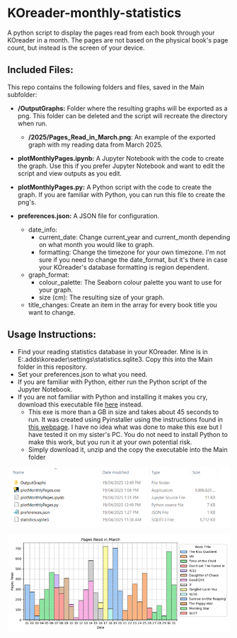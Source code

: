# KOreader-monthly-statistics
A python script to display the pages read from each book through your KOreader in a month. The pages are not based on the physical book's page count, but instead is the screen of your device.


## Included Files:
This repo contains the following folders and files, saved in the Main subfolder:
* **/OutputGraphs:** Folder where the resulting graphs will be exported as a png. This folder can be deleted and the script will recreate the directory when run.
    * **/2025/Pages_Read_in_March.png**: An example of the exported graph with my reading data from March 2025.

* **plotMonthlyPages.ipynb:** A Jupyter Notebook with the code to create the graph. Use this if you prefer Jupyter Notebook and want to edit the script and view outputs as you edit.

* **plotMonthlyPages.py:** A Python script with the code to create the graph. If you are familiar with Python, you can run this file to create the png's.

* **preferences.json:** A JSON file for configuration. 
    * date_info: 
        * current_date: Change current_year and current_month depending on what month you would like to graph.
        * formatting: Change the timezone for your own timezone. I'm not sure if you need to change the date_format, but it's there in case your KOreader's database formatting is region dependent.
    * graph_format:
        * colour_palette: The Seaborn colour palette you want to use for your graph.
        * size (cm): The resulting size of your graph.
    * title_changes: Create an item in the array for every book title you want to change.
 

## Usage Instructions:
* Find your reading statistics database in your KOreader. Mine is in E:\.adds\koreader\settings\statistics.sqlite3. Copy this into the Main folder in this repository.
* Set your preferences.json to what you need.
* If you are familiar with Python, either run the Python script of the Jupyter Notebook.
* If you are not familiar with Python and installing it makes you cry, download this executable file [here](https://drive.google.com/file/d/1GHxMljtDQgpnmt_rMp_Q108tIVRTtmkI/view?usp=sharing) instead. 
    * This exe is more than a GB in size and takes about 45 seconds to run. It was created using Pyinstaller using the instructions found in [this webpage](https://www.datacamp.com/tutorial/two-simple-methods-to-convert-a-python-file-to-an-exe-file). I have no idea what was done to make this exe but I have tested it on my sister's PC. You do not need to install Python to make this work, but you run it at your own potential risk.
    * Simply download it, unzip and the copy the executable into the Main folder

![File Structure](FileStructure.png)

![Example Graph](/Main/OutputGraphs/2025/Pages_Read_in_March.png)

